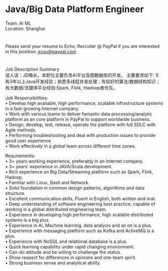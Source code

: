 Java/Big Data Platform Engineer
=
Team: AI ML
   <br />
Location: Shanghai
#
Please send your resume to Echo, Recruiter @ PayPal if you are interested in this position: ecxu@paypal.com
#
Job Description Summary
<br />说人话：JD略长。本职位主要负责AI平台及图数据库的开发。
主要要求如下: 1) 有3年以上Java开发经验；熟悉多线程并发处理；有较好的算法/数据结构知识；有大数据/流媒体平台经验:Spark, Flink, Hadoop者优先。

Job Responsibilities:
   <br />•	Develop high available, high performance, scalable infrastructure systems in a fast-growing Internet company.
   <br />•	Work with various teams to deliver fantastic data processing/analytic platform as an core platform in PayPal to support worldwide business.
   <br />•	Design, develop, test, release, operate the platform with full SDLC with Agile methods.
   <br />•	Performing troubleshooting and deal with production issues to provide good user experience.
   <br />•	Work effectively in a global team across different time zones.

Requirements:
   <br />•	3+ years working experience, preferably in an Internet company.
   <br />•	3+ years’ experience in JAVA/Scala development.
   <br />•	Rich experience on Big Data/Streaming platform such as Spark, Flink, Hadoop.
   <br />•	Familiar with Linux, Bash and Network.
   <br />•	Solid foundation in common design patterns, algorithms and data structure.
   <br />•	Excellent communication skills, Fluent in English, both written and oral.
   <br />•	Deep understanding of software engineering best practice, capable of working in a global distributed engineering team.
   <br />•	Experience in developing high performance, high scalable distributed systems is a big plus.
   <br />•	Experience in AI, Machine learning, data analysis and so on is a plus.
   <br />•	Experience with messaging platform such as Kafka and ActiveMQ is a plus.
   <br />•	Experience with NoSQL and relational database is a plus.
   <br />•	Quick learning capability under rapid changing environment.
   <br />•	Can-do attitude and be willing to challenge the status.
   <br />•	Show respect for differences in opinions and one-team spirit.
   <br />•	Strong business sense and analytical ability.
